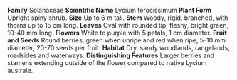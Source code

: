 **Family** Solanaceae **Scientific Name** Lycium ferocissimum **Plant Form** Upright spiny shrub. **Size** Up to 6 m tall. **Stem** Woody, rigid, branched, with thorns up to 15 cm long. **Leaves** Oval with rounded tip, fleshy, bright green, 10-40 mm long. **Flowers** White to purple with 5 petals, 1 cm diameter. **Fruit and Seeds** Round berries, green when unripe and red when ripe, 5-10 mm diameter, 20-70 seeds per fruit. **Habitat** Dry, sandy woodlands, rangelands, roadsides and waterways. **Distinguishing Features** Larger berries and stamens extending outside of the flower compared to native Lycium australe.